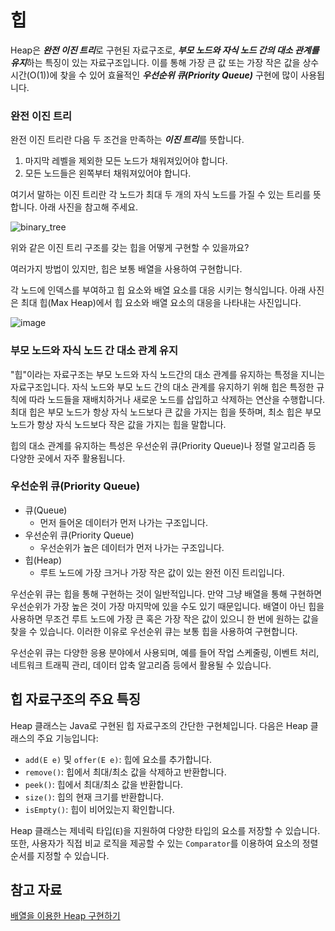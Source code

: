 # 힙

Heap은 ***완전 이진 트리***로 구현된 자료구조로, ***부모 노드와 자식 노드 간의 대소 관계를 유지***하는 특징이 있는 자료구조입니다. 이를 통해 가장 큰 값 또는 가장 작은 값을 상수 시간(O(1))에
찾을 수 있어 효율적인 ***우선순위 큐(Priority Queue)*** 구현에 많이 사용됩니다.

### 완전 이진 트리

완전 이진 트리란 다음 두 조건을 만족하는 ***이진 트리***를 뜻합니다.

1. 마지막 레벨을 제외한 모든 노드가 채워져있어야 합니다.
2. 모든 노드들은 왼쪽부터 채워져있어야 합니다.

여기서 말하는 이진 트리란 각 노드가 최대 두 개의 자식 노드를 가질 수 있는 트리를 뜻합니다. 아래 사진을 참고해 주세요.

![binary_tree](https://user-images.githubusercontent.com/50406129/230608390-7dd7d896-99eb-4ce0-ad56-3be359b92fe8.PNG)

위와 같은 이진 트리 구조를 갖는 힙을 어떻게 구현할 수 있을까요?

여러가지 방법이 있지만, 힙은 보통 배열을 사용하여 구현합니다.

각 노드에 인덱스를 부여하고 힙 요소와 배열 요소를 대응 시키는 형식입니다. 아래 사진은 최대 힙(Max Heap)에서 힙 요소와 배열 요소의 대응을 나타내는 사진입니다.

![image](https://user-images.githubusercontent.com/50406129/230613012-f6ff3e23-9a32-4388-a80c-2c64b2e957e0.png)

### 부모 노드와 자식 노드 간 대소 관계 유지

"힙"이라는 자료구조는 부모 노드와 자식 노드간의 대소 관계를 유지하는 특정을 지니는 자료구조입니다. 자식 노드와 부모 노드 간의 대소 관계를 유지하기 위해 힙은 특정한 규칙에 따라 노드들을 재배치하거나 새로운
노드를 삽입하고 삭제하는 연산을 수행합니다. 최대 힙은 부모 노드가 항상 자식 노드보다 큰 값을 가지는 힙을 뜻하며, 최소 힙은 부모 노드가 항상 자식 노드보다 작은 값을 가지는 힙을 말합니다.

힙의 대소 관계를 유지하는 특성은 우선순위 큐(Priority Queue)나 정렬 알고리즘 등 다양한 곳에서 자주 활용됩니다.

### 우선순위 큐(Priority Queue)

- 큐(Queue)
    - 먼저 들어온 데이터가 먼저 나가는 구조입니다.
- 우선순위 큐(Priority Queue)
    - 우선순위가 높은 데이터가 먼저 나가는 구조입니다.
- 힙(Heap)
    - 루트 노드에 가장 크거나 가장 작은 값이 있는 완전 이진 트리입니다.

우선순위 큐는 힙을 통해 구현하는 것이 일반적입니다. 만약 그냥 배열을 통해 구현하면 우선순위가 가장 높은 것이 가장 마지막에 있을 수도 있기 때문입니다. 배열이 아닌 힙을 사용하면 무조건 루트 노드에 가장 큰 혹은
가장 작은 값이 있으니 한 번에 원하는 값을 찾을 수 있습니다. 이러한 이유로 우선순위 큐는 보통 힙을 사용하여 구현합니다.

우선순위 큐는 다양한 응용 분야에서 사용되며, 예를 들어 작업 스케줄링, 이벤트 처리, 네트워크 트래픽 관리, 데이터 압축 알고리즘 등에서 활용될 수 있습니다.

## 힙 자료구조의 주요 특징

Heap 클래스는 Java로 구현된 힙 자료구조의 간단한 구현체입니다. 다음은 Heap 클래스의 주요 기능입니다:

- `add(E e)` 및 `offer(E e)`: 힙에 요소를 추가합니다.
- `remove()`: 힙에서 최대/최소 값을 삭제하고 반환합니다.
- `peek()`: 힙에서 최대/최소 값을 반환합니다.
- `size()`: 힙의 현재 크기를 반환합니다.
- `isEmpty()`: 힙이 비어있는지 확인합니다.

Heap 클래스는 제네릭 타입(`E`)을 지원하여 다양한 타입의 요소를 저장할 수 있습니다. 또한, 사용자가 직접 비교 로직을 제공할 수 있는 `Comparator`를 이용하여 요소의 정렬 순서를 지정할 수
있습니다.

## 참고 자료

[배열을 이용한 Heap 구현하기](https://st-lab.tistory.com/205)